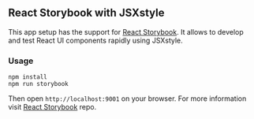 ## React Storybook with JSXstyle

This app setup has the support for [React Storybook](https://github.com/kadirahq/react-storybook). It allows to develop and test React UI components rapidly using JSXstyle.

### Usage

```
npm install
npm run storybook
```

Then open `http://localhost:9001` on your browser. For more information visit [React Storybook](https://github.com/kadirahq/react-storybook) repo.

